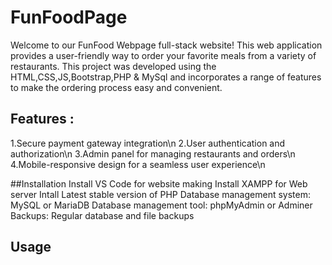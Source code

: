 # FunFoodPage
Welcome to our FunFood Webpage full-stack website! This web application provides a user-friendly way to order your favorite meals from a variety of restaurants. This project was developed using the HTML,CSS,JS,Bootstrap,PHP & MySql and incorporates a range of features to make the ordering process easy and convenient.

## Features :
 1.Secure payment gateway integration\n
 2.User authentication and authorization\n
 3.Admin panel for managing restaurants and orders\n
 4.Mobile-responsive design for a seamless user experience\n

##Installation
Install VS Code for website making
Install XAMPP for Web server
Intall Latest stable version of PHP
Database management system: MySQL or MariaDB
Database management tool: phpMyAdmin or Adminer
Backups: Regular database and file backups

## Usage
